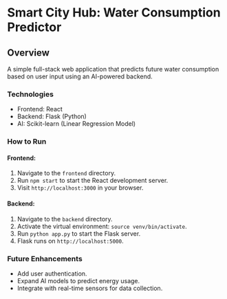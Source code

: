 # Smart City Hub: Water Consumption Predictor

## Overview
A simple full-stack web application that predicts future water consumption based on user input using an AI-powered backend.

### Technologies
- Frontend: React
- Backend: Flask (Python)
- AI: Scikit-learn (Linear Regression Model)

### How to Run

#### Frontend:
1. Navigate to the `frontend` directory.
2. Run `npm start` to start the React development server.
3. Visit `http://localhost:3000` in your browser.

#### Backend:
1. Navigate to the `backend` directory.
2. Activate the virtual environment: `source venv/bin/activate`.
3. Run `python app.py` to start the Flask server.
4. Flask runs on `http://localhost:5000`.

### Future Enhancements
- Add user authentication.
- Expand AI models to predict energy usage.
- Integrate with real-time sensors for data collection.